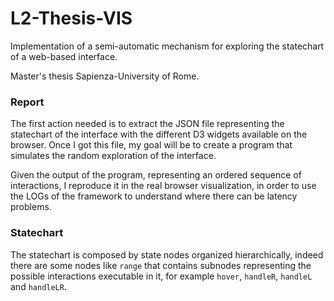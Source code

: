 # L2-Thesis-VIS
Implementation of a semi-automatic mechanism for exploring the statechart of a web-based interface.

Master's thesis Sapienza-University of Rome.

### Report
The first action needed is to extract the JSON file representing the statechart of the interface with the different D3 widgets available on the browser. Once I got this file, my goal will be to create a program that simulates the random exploration of the interface. 

Given the output of the program, representing an ordered sequence of interactions, I reproduce it in the real browser visualization, in order to use the LOGs of the framework to understand where there can be latency problems.

### Statechart
The statechart is composed by state nodes organized hierarchically, indeed there are some nodes like ```range``` that contains subnodes representing the possible interactions executable in it, for example ```hover```, ```handleR```, ```handleL``` and ```handleLR```. 
